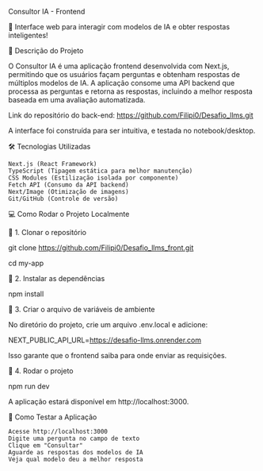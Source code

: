 Consultor IA - Frontend

🚀 Interface web para interagir com modelos de IA e obter respostas inteligentes!

📌 Descrição do Projeto

O Consultor IA é uma aplicação frontend desenvolvida com Next.js, permitindo que os usuários façam perguntas e obtenham respostas de múltiplos modelos de IA.
A aplicação consome uma API backend que processa as perguntas e retorna as respostas, incluindo a melhor resposta baseada em uma avaliação automatizada.

Link do repositório do back-end: https://github.com/Filipi0/Desafio_llms.git

A interface foi construída para ser intuitiva, e testada no notebook/desktop.

🛠 Tecnologias Utilizadas

    Next.js (React Framework)
    TypeScript (Tipagem estática para melhor manutenção)
    CSS Modules (Estilização isolada por componente)
    Fetch API (Consumo da API backend)
    Next/Image (Otimização de imagens)
    Git/GitHub (Controle de versão)

💻 Como Rodar o Projeto Localmente

🔹 1. Clonar o repositório

git clone https://github.com/Filipi0/Desafio_llms_front.git

cd my-app

🔹 2. Instalar as dependências

npm install

🔹 3. Criar o arquivo de variáveis de ambiente

No diretório do projeto, crie um arquivo .env.local e adicione:

NEXT_PUBLIC_API_URL=https://desafio-llms.onrender.com

Isso garante que o frontend saiba para onde enviar as requisições.

🔹 4. Rodar o projeto

npm run dev

A aplicação estará disponível em http://localhost:3000.

📌 Como Testar a Aplicação

    Acesse http://localhost:3000
    Digite uma pergunta no campo de texto
    Clique em "Consultar"
    Aguarde as respostas dos modelos de IA
    Veja qual modelo deu a melhor resposta
